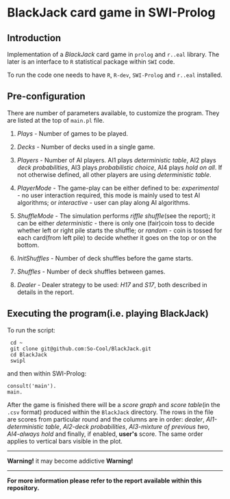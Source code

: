 BlackJack card game in SWI-Prolog
=========

## Introduction
Implementation of a *BlackJack* card game in `prolog` and `r..eal` library. The later is an interface to `R` statistical package within `SWI` code.  

To run the code one needs to have `R`, `R-dev`, `SWI-Prolog` and `r..eal` installed.  

## Pre-configuration
There are number of parameters available, to customize the program. They are listed at the top of `main.pl` file.

  1. *Plays*		- Number of games to be played.

  2. *Decks*		- Number of decks used in a single game.

  3. *Players*		- Number of AI players. AI1 plays *deterministic table*, AI2 plays *deck probabilities*, AI3 plays *probabilistic choice*, AI4 plays *hold on all*. If not otherwise defined, all other players are using *deterministic table*.

  3. *PlayerMode*	- The game-play can be either defined to be: *experimental* - no user interaction required, this mode is mainly used to test AI algorithms; or *interactive* - user can play along AI algorithms.

  4. *ShuffleMode*	- The simulation performs *riffle shuffle*(see the report); it can be either *deterministic* -  there is only one (fair)coin toss to decide whether left or right pile starts the shuffle; or *random* - coin is tossed for each card(from left pile) to decide whether it goes on the top or on the bottom.

  5. *InitShuffles*	- Number of deck shuffles before the game starts.

  6. *Shuffles*		- Number of deck shuffles between games.

  7. *Dealer*		- Dealer strategy to be used: *H17* and *S17*, both described in details in the report.

## Executing the program(i.e. playing BlackJack)

To run the script:

     cd ~
     git clone git@github.com:So-Cool/BlackJack.git
     cd BlackJack
     swipl

and then within SWI-Prolog:

    consult('main').
    main.

After the game is finished there will be a *score graph* and *score table*(in the `.csv` format) produced within the `BlackJack` directory. The rows in the file are scores from particular round and the columns are in order: *dealer*, *AI1-deterministic table*, *AI2-deck probabilities*, *AI3-mixture of previous two*, *AI4-always hold* and finally, if enabled, **user's** score. The same order applies to vertical bars visible in the plot.  

---

**Warning!** it may become addictive **Warning!**  

---

**For more information please refer to the report available within this repository.**